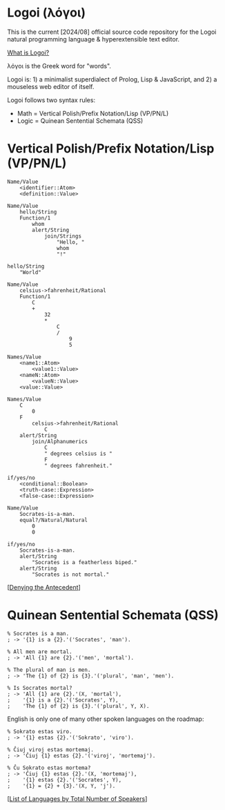 # Logoi (λόγοι)
This is the current [2024/08] official source code repository for the Logoi natural programming language & hyperextensible text editor.

[What is Logoi?](https://logoi.website/)

λόγοι is the Greek word for "words".

Logoi is: 1) a minimalist superdialect of Prolog, Lisp & JavaScript, and 2) a mouseless web editor of itself.

Logoi follows two syntax rules:
- Math = Vertical Polish/Prefix Notation/Lisp (VP/PN/L)
- Logic = Quinean Sentential Schemata (QSS)

# Vertical Polish/Prefix Notation/Lisp (VP/PN/L)
```
Name/Value
    <identifier::Atom>
    <definition::Value>

Name/Value
    hello/String
    Function/1
        whom
        alert/String
            join/Strings
                "Hello, "
                whom
                "!"

hello/String
    "World"

Name/Value
    celsius->fahrenheit/Rational
    Function/1
        C
        +
            32
            *
                C
                /
                    9
                    5

Names/Value
    <name1::Atom>
        <value1::Value>
    <nameN::Atom>
        <valueN::Value>
    <value::Value>

Names/Value
    C
        0
    F
        celsius->fahrenheit/Rational
            C
    alert/String
        join/Alphanumerics
            C
            " degrees celsius is "
            F
            " degrees fahrenheit."

if/yes/no
    <conditional::Boolean>
    <truth-case::Expression>
    <false-case::Expression>

Name/Value
    Socrates-is-a-man.
    equal?/Natural/Natural
        0
        0

if/yes/no
    Socrates-is-a-man.
    alert/String
        "Socrates is a featherless biped."
    alert/String
        "Socrates is not mortal."

```
[[Denying the Antecedent](https://en.wikipedia.org/wiki/Denying_the_antecedent)]

# Quinean Sentential Schemata (QSS)
```
% Socrates is a man.
; -> '{1} is a {2}.'('Socrates', 'man').

% All men are mortal.
; -> 'All {1} are {2}.'('men', 'mortal').

% The plural of man is men.
; -> 'The {1} of {2} is {3}.'('plural', 'man', 'men').

% Is Socrates mortal?
; -> 'All {1} are {2}.'(X, 'mortal'),
;    '{1} is a {2}.'('Socrates', Y),
;    'The {1} of {2} is {3}.'('plural', Y, X).
```
English is only one of many other spoken languages on the roadmap:
```
% Sokrato estas viro.
; -> '{1} estas {2}.'('Sokrato', 'viro').

% Ĉiuj viroj estas mortemaj.
; -> 'Ĉiuj {1} estas {2}.'('viroj', 'mortemaj').

% Ĉu Sokrato estas mortema?
; -> 'Ĉiuj {1} estas {2}.'(X, 'mortemaj'),
;    '{1} estas {2}.'('Socrates', Y),
;    '{1} = {2} + {3}.'(X, Y, 'j').
```
[[List of Languages by Total Number of Speakers](https://en.wikipedia.org/wiki/List_of_languages_by_total_number_of_speakers)]
